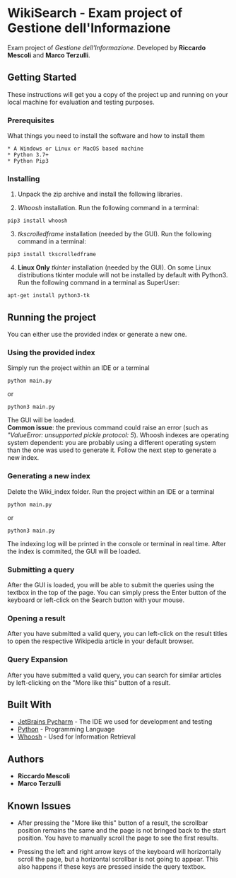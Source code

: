 # WikiSearch - Exam project of Gestione dell'Informazione
Exam project of *Gestione dell'Informazione*. Developed by **Riccardo Mescoli** and **Marco Terzulli**.


## Getting Started

These instructions will get you a copy of the project up and running on your local machine for evaluation and testing purposes.

### Prerequisites

What things you need to install the software and how to install them

```
* A Windows or Linux or MacOS based machine
* Python 3.7+
* Python Pip3
```

### Installing

1. Unpack the zip archive and install the following libraries.

2. *Whoosh* installation.
Run the following command in a terminal:

```
pip3 install whoosh
```

3. *tkscrolledframe* installation (needed by the GUI).
Run the following command in a terminal:

```
pip3 install tkscrolledframe
```

4. **Linux Only** *tkinter* installation (needed by the GUI).
On some Linux distributions tkinter module will not be installed by default with Python3.<br />
Run the following command in a terminal as SuperUser:

```
apt-get install python3-tk
```


## Running the project

You can either use the provided index or generate a new one.

### Using the provided index

Simply run the project within an IDE or a terminal

```
python main.py
```
or
```
python3 main.py
```

The GUI will be loaded.<br />
**Common issue**: the previous command could raise an error (such as *"ValueError: unsupported pickle protocol: 5*). 
Whoosh indexes are operating system dependent: you are probably using a different operating system than the one was used to generate it. 
Follow the next step to generate a new index.

### Generating a new index

Delete the Wiki_index folder. Run the project within an IDE or a terminal 

```
python main.py
```
or
```
python3 main.py
```

The indexing log will be printed in the console or terminal in real time.
After the index is commited, the GUI will be loaded.

### Submitting a query

After the GUI is loaded, you will be able to submit the queries using the textbox in the top of the page. 
You can simply press the Enter button of the keyboard or left-click on the Search button with your mouse.

### Opening a result

After you have submitted a valid query, you can left-click on the result titles to open the respective Wikipedia article in your default browser.

### Query Expansion

After you have submitted a valid query, you can search for similar articles by left-clicking on the "More like this" button of a result.


## Built With

* [JetBrains Pycharm](https://www.jetbrains.com/pycharm/) - The IDE we used for development and testing
* [Python](https://www.python.org/) - Programming Language
* [Whoosh](https://pypi.org/project/Whoosh/) - Used for Information Retrieval


## Authors

* **Riccardo Mescoli** 
* **Marco Terzulli** 

## Known Issues

* After pressing the "More like this" button of a result, the scrollbar position remains the same and the page is not bringed back to the start position. 
You have to manually scroll the page to see the first results.

* Pressing the left and right arrow keys of the keyboard will horizontally scroll the page, but a horizontal scrollbar is not going to appear. 
This also happens if these keys are pressed inside the query textbox.
